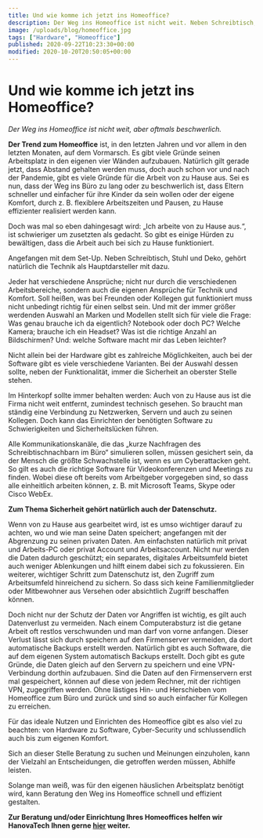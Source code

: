 ```yaml
---
title: Und wie komme ich jetzt ins Homeoffice?
description: Der Weg ins Homeoffice ist nicht weit. Neben Schreibtisch, Stuhl und Deko, gehört natürlich die Technik als Hauptdarsteller mit dazu.
image: /uploads/blog/homeoffice.jpg
tags: ["Hardware", "Homeoffice"]
published: 2020-09-22T10:23:30+00:00
modified: 2020-10-20T20:50:05+00:00
---
```


# Und wie komme ich jetzt ins Homeoffice?

*Der Weg ins Homeoffice ist nicht weit, aber oftmals beschwerlich.*

**Der Trend zum Homeoffice** ist, in den letzten Jahren und vor allem in den letzten Monaten, auf dem Vormarsch. Es gibt viele Gründe seinen Arbeitsplatz in den eigenen vier Wänden aufzubauen. Natürlich gilt gerade jetzt, dass Abstand gehalten werden muss, doch auch schon vor und nach der Pandemie, gibt es viele Gründe für die Arbeit von zu Hause aus. Sei es nun, dass der Weg ins Büro zu lang oder zu beschwerlich ist, dass Eltern schneller und einfacher für ihre Kinder da sein wollen oder der eigene Komfort, durch z. B. flexiblere Arbeitszeiten und Pausen, zu Hause effizienter realisiert werden kann.

Doch was mal so eben dahingesagt wird: „Ich arbeite von zu Hause aus.“, ist schwieriger um zusetzten als gedacht. So gibt es einige Hürden zu bewältigen, dass die Arbeit auch bei sich zu Hause funktioniert.

Angefangen mit dem Set-Up. Neben Schreibtisch, Stuhl und Deko, gehört natürlich die Technik als Hauptdarsteller mit dazu.

Jeder hat verschiedene Ansprüche; nicht nur durch die verschiedenen Arbeitsbereiche, sondern auch die eigenen Ansprüche für Technik und Komfort. Soll heißen, was bei Freunden oder Kollegen gut funktioniert muss nicht unbedingt richtig für einen selbst sein. Und mit der immer größer werdenden Auswahl an Marken und Modellen stellt sich für viele die Frage: Was genau brauche ich da eigentlich? Notebook oder doch PC? Welche Kamera; brauche ich ein Headset? Was ist die richtige Anzahl an Bildschirmen? Und: welche Software macht mir das Leben leichter?

Nicht allein bei der Hardware gibt es zahlreiche Möglichkeiten, auch bei der Software gibt es viele verschiedene Varianten. Bei der Auswahl dessen sollte, neben der Funktionalität, immer die Sicherheit an oberster Stelle stehen.

Im Hinterkopf sollte immer behalten werden: Auch von zu Hause aus ist die Firma nicht weit entfernt, zumindest technisch gesehen. So braucht man ständig eine Verbindung zu Netzwerken, Servern und auch zu seinen Kollegen. Doch kann das Einrichten der benötigten Software zu Schwierigkeiten und Sicherheitslücken führen.

Alle Kommunikationskanäle, die das „kurze Nachfragen des Schreibtischnachbarn im Büro“ simulieren sollen, müssen gesichert sein, da der Mensch die größte Schwachstelle ist, wenn es um Cyberattacken geht. So gilt es auch die richtige Software für Videokonferenzen und Meetings zu finden. Wobei diese oft bereits vom Arbeitgeber vorgegeben sind, so dass alle einheitlich arbeiten können, z. B. mit Microsoft Teams, Skype oder Cisco WebEx.

**Zum Thema Sicherheit gehört natürlich auch der Datenschutz.**

Wenn von zu Hause aus gearbeitet wird, ist es umso wichtiger darauf zu achten, wo und wie man seine Daten speichert; angefangen mit der Abgrenzung zu seinen privaten Daten. Am einfachsten natürlich mit privat und Arbeits-PC oder privat Account und Arbeitsaccount. Nicht nur werden die Daten dadurch geschützt; ein separates, digitales Arbeitsumfeld bietet auch weniger Ablenkungen und hilft einem dabei sich zu fokussieren. Ein weiterer, wichtiger Schritt zum Datenschutz ist, den Zugriff zum Arbeitsumfeld hinreichend zu sichern. So dass sich keine Familienmitglieder oder Mitbewohner aus Versehen oder absichtlich Zugriff beschaffen können.

Doch nicht nur der Schutz der Daten vor Angriffen ist wichtig, es gilt auch Datenverlust zu vermeiden. Nach einem Computerabsturz ist die getane Arbeit oft restlos verschwunden und man darf von vorne anfangen. Dieser Verlust lässt sich durch speichern auf den Firmenserver vermeiden, da dort automatische Backups erstellt werden. Natürlich gibt es auch Software, die auf dem eigenen System automatisch Backups erstellt. Doch gibt es gute Gründe, die Daten gleich auf den Servern zu speichern und eine VPN-Verbindung dorthin aufzubauen. Sind die Daten auf den Firmenservern erst mal gespeichert, können auf diese von jedem Rechner, mit der richtigen VPN, zugegriffen werden. Ohne lästiges Hin- und Herschieben vom Homeoffice zum Büro und zurück und sind so auch einfacher für Kollegen zu erreichen.

Für das ideale Nutzen und Einrichten des Homeoffice gibt es also viel zu beachten: von Hardware zu Software, Cyber-Security und schlussendlich auch bis zum eigenen Komfort.

Sich an dieser Stelle Beratung zu suchen und Meinungen einzuholen, kann der Vielzahl an Entscheidungen, die getroffen werden müssen, Abhilfe leisten.

Solange man weiß, was für den eigenen häuslichen Arbeitsplatz benötigt wird, kann Beratung den Weg ins Homeoffice schnell und effizient gestalten.

**Zur Beratung und/oder Einrichtung Ihres Homeoffices helfen wir HanovaTech Ihnen gerne [hier](/b2c/kontakt) weiter.**